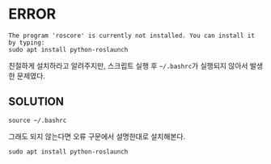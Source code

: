 # ERROR    
```
The program 'roscore' is currently not installed. You can install it by typing:
sudo apt install python-roslaunch
```
친절하게 설치하라고 알려주지만, 스크립트 실행 후 `~/.bashrc`가 실행되지 않아서 발생한 문제였다.
## SOLUTION 
```
source ~/.bashrc
```
그래도 되지 않는다면 오류 구문에서 설명한대로 설치해본다.
```
sudo apt install python-roslaunch
```

